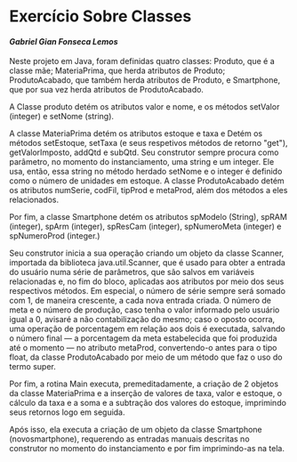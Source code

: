 # **Exercício Sobre Classes** #

#### *Gabriel Gian Fonseca Lemos* ####

Neste projeto em Java, foram definidas quatro classes: Produto, que é a classe mãe; MateriaPrima, que herda atributos de Produto; ProdutoAcabado, que também herda atributos de Produto, e Smartphone, que por sua vez herda atributos de ProdutoAcabado. 

A Classe produto detém os atributos valor e nome, e os métodos setValor (integer) e setNome (string). 

A classe MateriaPrima detém os atributos estoque e taxa e Detém os métodos setEstoque, setTaxa (e seus respetivos métodos de retorno "get"), getValorImposto, addQtd e subQtd. Seu construtor sempre procura como parâmetro, no momento do instanciamento, uma string e um integer. Ele usa, então, essa string no método herdado setNome e o integer é definido como o número de unidades em estoque. A classe ProdutoAcabado detém os atributos numSerie, codFil, tipProd e metaProd, além dos métodos a eles relacionados.

Por fim, a classe Smartphone detém os atributos spModelo (String), spRAM (integer), spArm (integer), spResCam (integer), spNumeroMeta (integer) e spNumeroProd (integer.)

Seu construtor inicia a sua operação criando um objeto da classe Scanner, importada da biblioteca java.util.Scanner, que é usado para obter a entrada do usuário numa série de parâmetros, que são salvos em variáveis relacionadas e, no fim do bloco, aplicadas aos atributos por meio dos seus respectivos métodos. Em especial, o número de série sempre será somado com 1, de maneira crescente, a cada nova entrada criada. O número de meta e o número de produção, caso tenha o valor informado pelo usuário igual a 0, avisaré a não contabilização do mesmo; caso o oposto ocorra, uma operação de porcentagem em relação aos dois é executada, salvando o número final — a porcentagem da meta estabelecida que foi produzida até o momento — no atributo metaProd, convertendo-o antes para o tipo float, da classe ProdutoAcabado por meio de um método que faz o uso do termo super.

Por fim, a rotina Main executa, premeditadamente, a criação de 2 objetos da classe MateriaPrima e a inserção de valores de taxa, valor e estoque, o cálculo da taxa e a soma e a subtração dos valores do estoque, imprimindo seus retornos logo em seguida.

Após isso, ela executa a criação de um objeto da classe Smartphone (novosmartphone), requerendo as entradas manuais descritas no construtor no momento do instanciamento e por fim imprimindo-as na tela.
